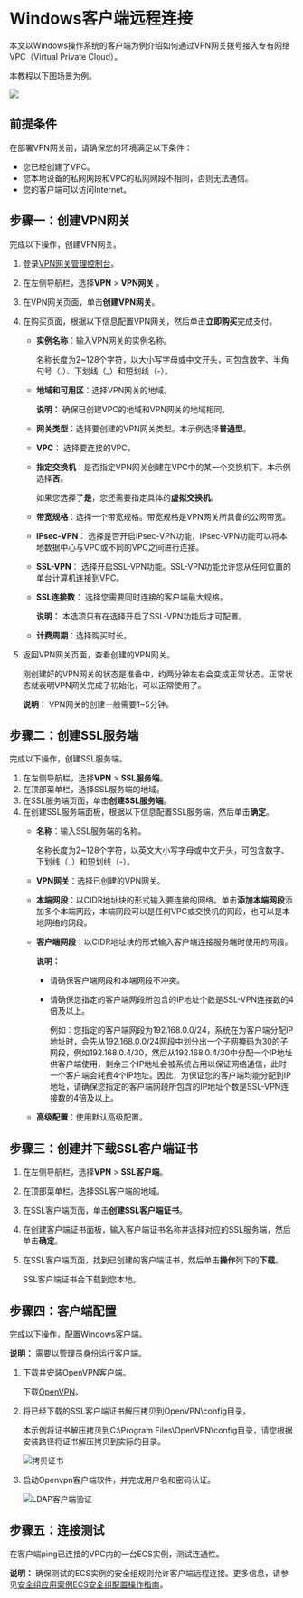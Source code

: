 # Windows客户端远程连接

本文以Windows操作系统的客户端为例介绍如何通过VPN网关拨号接入专有网络VPC（Virtual Private Cloud）。

本教程以下图场景为例。

![](https://static-aliyun-doc.oss-accelerate.aliyuncs.com/assets/img/zh-CN/0598488951/p3330.png)

## 前提条件

在部署VPN网关前，请确保您的环境满足以下条件：

-   您已经创建了VPC。
-   您本地设备的私网网段和VPC的私网网段不相同，否则无法通信。
-   您的客户端可以访问Internet。

## 步骤一：创建VPN网关

完成以下操作，创建VPN网关。

1.  登录[VPN网关管理控制台](https://vpc.console.aliyun.com/vpn)。
2.  在左侧导航栏，选择**VPN** \> **VPN网关** 。
3.  在VPN网关页面，单击**创建VPN网关**。
4.  在购买页面，根据以下信息配置VPN网关，然后单击**立即购买**完成支付。
    -   **实例名称**：输入VPN网关的实例名称。

        名称长度为2~128个字符，以大小写字母或中文开头，可包含数字、半角句号（.）、下划线（\_）和短划线（-）。

    -   **地域和可用区**：选择VPN网关的地域。

        **说明：** 确保已创建VPC的地域和VPN网关的地域相同。

    -   **网关类型**：选择要创建的VPN网关类型。本示例选择**普通型**。
    -   **VPC**： 选择要连接的VPC。
    -   **指定交换机**：是否指定VPN网关创建在VPC中的某一个交换机下。本示例选择**否**。

        如果您选择了**是**，您还需要指定具体的**虚拟交换机**。

    -   **带宽规格**：选择一个带宽规格。带宽规格是VPN网关所具备的公网带宽。
    -   **IPsec-VPN**： 选择是否开启IPsec-VPN功能，IPsec-VPN功能可以将本地数据中心与VPC或不同的VPC之间进行连接。
    -   **SSL-VPN**： 选择开启SSL-VPN功能。SSL-VPN功能允许您从任何位置的单台计算机连接到VPC。
    -   **SSL连接数**： 选择您需要同时连接的客户端最大规格。

        **说明：** 本选项只有在选择开启了SSL-VPN功能后才可配置。

    -   **计费周期**：选择购买时长。
5.  返回VPN网关页面，查看创建的VPN网关。

    刚创建好的VPN网关的状态是准备中，约两分钟左右会变成正常状态。正常状态就表明VPN网关完成了初始化，可以正常使用了。

    **说明：** VPN网关的创建一般需要1~5分钟。


## 步骤二：创建SSL服务端

完成以下操作，创建SSL服务端。

1.  在左侧导航栏，选择**VPN** \> **SSL服务端**。
2.  在顶部菜单栏，选择SSL服务端的地域。
3.  在SSL服务端页面，单击**创建SSL服务端**。
4.  在创建SSL服务端面板，根据以下信息配置SSL服务端，然后单击**确定**。
    -   **名称**：输入SSL服务端的名称。

        名称长度为2~128个字符，以英文大小写字母或中文开头，可包含数字、下划线（\_）和短划线（-）。

    -   **VPN网关**：选择已创建的VPN网关。
    -   **本端网段**：以CIDR地址块的形式输入要连接的网络。单击**添加本端网段**添加多个本端网段，本端网段可以是任何VPC或交换机的网段，也可以是本地网络的网段。
    -   **客户端网段**：以CIDR地址块的形式输入客户端连接服务端时使用的网段。

        **说明：**

        -   请确保客户端网段和本端网段不冲突。
        -   请确保您指定的客户端网段所包含的IP地址个数是SSL-VPN连接数的4倍及以上。

            例如：您指定的客户端网段为192.168.0.0/24，系统在为客户端分配IP地址时，会先从192.168.0.0/24网段中划分出一个子网掩码为30的子网段，例如192.168.0.4/30，然后从192.168.0.4/30中分配一个IP地址供客户端使用，剩余三个IP地址会被系统占用以保证网络通信，此时一个客户端会耗费4个IP地址。因此，为保证您的客户端均能分配到IP地址，请确保您指定的客户端网段所包含的IP地址个数是SSL-VPN连接数的4倍及以上。

    -   **高级配置**：使用默认高级配置。

## 步骤三：创建并下载SSL客户端证书

1.  在左侧导航栏，选择**VPN** \> **SSL客户端**。
2.  在顶部菜单栏，选择SSL客户端的地域。
3.  在SSL客户端页面，单击**创建SSL客户端证书**。
4.  在创建客户端证书面板，输入客户端证书名称并选择对应的SSL服务端，然后单击**确定**。
5.  在SSL客户端页面，找到已创建的客户端证书，然后单击**操作**列下的**下载**。

    SSL客户端证书会下载到您本地。


## 步骤四：客户端配置

完成以下操作，配置Windows客户端。

**说明：** 需要以管理员身份运行客户端。

1.  下载并安装OpenVPN客户端。

    下载[OpenVPN](https://swupdate.openvpn.org/community/releases/openvpn-install-2.4.5-I601.exe)。

2.  将已经下载的SSL客户端证书解压拷贝到OpenVPN\\config目录。

    本示例将证书解压拷贝到C:\\Program Files\\OpenVPN\\config目录，请您根据安装路径将证书解压拷贝到实际的目录。

    ![拷贝证书](https://static-aliyun-doc.oss-accelerate.aliyuncs.com/assets/img/zh-CN/2023715161/p102364.png)

3.  启动Openvpn客户端软件，并完成用户名和密码认证。

    ![LDAP客户端验证](https://static-aliyun-doc.oss-accelerate.aliyuncs.com/assets/img/zh-CN/0953564161/p244849.png)


## 步骤五：连接测试

在客户端ping已连接的VPC内的一台ECS实例，测试连通性。

**说明：** 确保测试的ECS实例的安全组规则允许客户端远程连接。更多信息，请参见[安全组应用案例ECS安全组配置操作指南](/cn.zh-CN/安全/安全组/安全组应用案例.md)。

